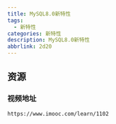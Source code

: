 ```yaml
---
title: MySQL8.0新特性
tags:
  - 新特性
categories: 新特性
description: MySQL8.0新特性
abbrlink: 2d20
---
```

## 资源
### 视频地址

	https://www.imooc.com/learn/1102